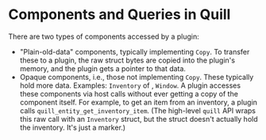 # Components and Queries in Quill

There are two types of components accessed by a plugin:
* "Plain-old-data" components, typically implementing `Copy`. To transfer these to a plugin,
the raw struct bytes are copied into the plugin's memory, and the plugin gets a pointer to that data.
* Opaque components, i.e., those not implementing `Copy`. These typically hold more data. Examples: `Inventory` of , `Window`.
A plugin accesses these components via host calls without ever getting a copy of the component itself. For example,
to get an item from an inventory, a plugin calls `quill_entity_get_inventory_item`. (The high-level `quill` API wraps
this raw call with an `Inventory` struct, but the struct doesn't actually hold the inventory. It's just a marker.)
